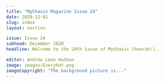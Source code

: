 ```yaml
---
title: "Mythaxis Magazine Issue 24"
date: 2020-12-01
slug: index
layout: section

issue: Issue 24
subhead: December 2020
headline: Welcome to the 24th issue of Mythaxis (hoorah!).

editor: Andrew Leon Hudson
image: images/EveryHat.png
imageCopyright: "The background picture is..."
---
```


